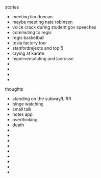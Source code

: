 stories
* meeting tim duncan
* maybe meeting nate robinson
* voice crack during student gov speeches
* commuting to regis
* regis basketball
* tesla factory tour
* stanfordrejects and top 5
* crying at karate
* hyperventalating and lacrosse
* 
* 
* 
* 

thoughts
* standing on the subway/LIRR
* binge watching
* small talk
* notes app
* overthinking
* death
* 
* 
* 
* 
* 
* 
* 
* 
* 